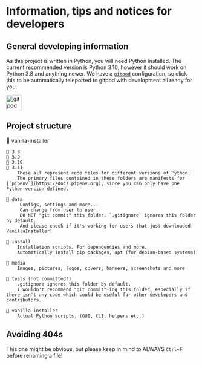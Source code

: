 # Information, tips and notices for developers

## General developing information

As this project is written in Python, you will need Python installed. The current recommended version is Python 3.10, however it should work on Python 3.8 and anything newer.
We have a [`gitpod`](https://gitpod.io) configuration, so click this to be automatically teleported to gitpod with development all ready for you.

<a href="https://gitpod.io#https://github.com/Fabulously-Optimized/vanilla-installer"><img alt="gitpod" height="40" src="https://cdn.jsdelivr.net/npm/@intergrav/devins-badges@2/assets/compact/supported/gitpod_vector.svg"></a>

## Project structure

📂 vanilla-installer

    📂 3.8
    📂 3.9
    📂 3.10
    📂 3.11
        These all represent code files for different versions of Python.
        The primary files contained in these folders are manifests for [`pipenv`](https://docs.pipenv.org), since you can only have one Python version defined.

    📂 data
         Configs, settings and more...
         Can change from user to user.
         DO NOT "git commit" this folder. `.gitignore` ignores this folder by default.
         And please check if it's working for users that just downloaded VanillaInstaller!

    📂 install
        Installation scripts. For dependencies and more.
        Automatically install pip packages, apt (for debian-based systems)

    📂 media
        Images, pictures, logos, covers, banners, screenshots and more

    📂 tests (not committed!)
        .gitignore ignores this folder by default.
        I wouldn't recommend "git commit"-ing this folder, especially if there isn't any code which could be useful for other developers and contributors.

    📂 vanilla-installer
        Actual Python scripts. (GUI, CLI, helpers etc.)

## Avoiding 404s

This one might be obvious, but please keep in mind to ALWAYS `Ctrl+F` before renaming a file!
